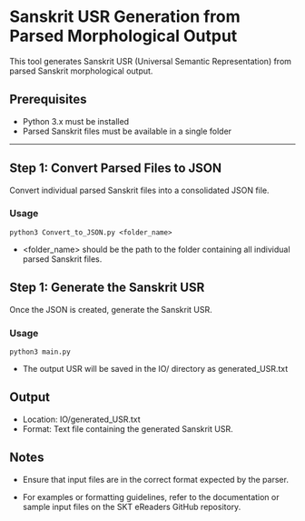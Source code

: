 # Sanskrit USR Generation from Parsed Morphological Output

This tool generates Sanskrit USR (Universal Semantic Representation) from parsed Sanskrit morphological output.

## Prerequisites

- Python 3.x must be installed
- Parsed Sanskrit files must be available in a single folder

---

## Step 1: Convert Parsed Files to JSON

Convert individual parsed Sanskrit files into a consolidated JSON file.

### Usage

```
python3 Convert_to_JSON.py <folder_name>
```
- <folder_name> should be the path to the folder containing all individual parsed Sanskrit files.

## Step 1: Generate the Sanskrit USR

Once the JSON is created, generate the Sanskrit USR.

### Usage

```
python3 main.py
```
- The output USR will be saved in the IO/ directory as generated_USR.txt

## Output

- Location: IO/generated_USR.txt
- Format: Text file containing the generated Sanskrit USR.

## Notes

- Ensure that input files are in the correct format expected by the parser.

- For examples or formatting guidelines, refer to the documentation or sample input files on the SKT eReaders GitHub repository.